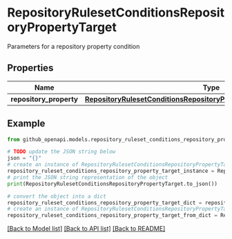 # RepositoryRulesetConditionsRepositoryPropertyTarget

Parameters for a repository property condition

## Properties

Name | Type | Description | Notes
------------ | ------------- | ------------- | -------------
**repository_property** | [**RepositoryRulesetConditionsRepositoryPropertyTargetRepositoryProperty**](RepositoryRulesetConditionsRepositoryPropertyTargetRepositoryProperty.md) |  | 

## Example

```python
from github_openapi.models.repository_ruleset_conditions_repository_property_target import RepositoryRulesetConditionsRepositoryPropertyTarget

# TODO update the JSON string below
json = "{}"
# create an instance of RepositoryRulesetConditionsRepositoryPropertyTarget from a JSON string
repository_ruleset_conditions_repository_property_target_instance = RepositoryRulesetConditionsRepositoryPropertyTarget.from_json(json)
# print the JSON string representation of the object
print(RepositoryRulesetConditionsRepositoryPropertyTarget.to_json())

# convert the object into a dict
repository_ruleset_conditions_repository_property_target_dict = repository_ruleset_conditions_repository_property_target_instance.to_dict()
# create an instance of RepositoryRulesetConditionsRepositoryPropertyTarget from a dict
repository_ruleset_conditions_repository_property_target_from_dict = RepositoryRulesetConditionsRepositoryPropertyTarget.from_dict(repository_ruleset_conditions_repository_property_target_dict)
```
[[Back to Model list]](../README.md#documentation-for-models) [[Back to API list]](../README.md#documentation-for-api-endpoints) [[Back to README]](../README.md)


